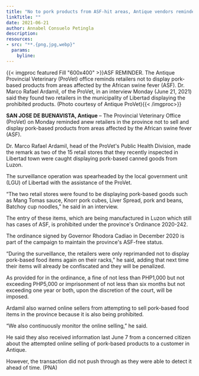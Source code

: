 ```yaml
---
title: "No to pork products from ASF-hit areas, Antique vendors reminded"
linkTitle: ""
date: 2021-06-21
author: Annabel Consuelo Petingla
description:
resources:
- src: "**.{png,jpg,webp}"
  params:
    byline: 
---
```

{{< imgproc featured Fill "600x400" >}}ASF REMINDER. The Antique Provincial Veterinary (ProVet) office reminds retailers not to display pork-based products from areas affected by the African swine fever (ASF). Dr. Marco Rafael Ardamil, of the ProVet, in an interview Monday (June 21, 2021) said they found two retailers in the municipality of Libertad displaying the prohibited products. (Photo courtesy of Antique ProVet){{< /imgproc>}}

**SAN JOSE DE BUENAVISTA, Antique** –  The Provincial Veterinary Office (ProVet) on Monday reminded anew retailers in the province not to sell and display pork-based products from areas affected by the African swine fever (ASF).

Dr. Marco Rafael Ardamil, head of the ProVet's Public Health Division, made the remark as two of the 15 retail stores that they recently inspected in Libertad town were caught displaying pork-based canned goods from Luzon.

The surveillance operation was spearheaded by the local government unit (LGU) of Libertad with the assistance of the ProVet.

“The two retail stores were found to be displaying pork-based goods such as Mang Tomas sauce, Knorr pork cubes, Liver Spread, pork and beans, Batchoy cup noodles,” he said in an interview.

The entry of these items, which are being manufactured in Luzon which still has cases of ASF, is prohibited under the province's Ordinance 2020-242.

The ordinance signed by Governor Rhodora Cadiao in December 2020 is part of the campaign to maintain the province's ASF-free status.

“During the surveillance, the retailers were only reprimanded not to display pork-based food items again on their racks,” he said, adding that next time their items will already be confiscated and they will be penalized.

As provided for in the ordinance, a fine of not less than PHP1,000 but not exceeding PHP5,000 or imprisonment of not less than six months but not exceeding one year or both, upon the discretion of the court, will be imposed.

Ardamil also warned online sellers from attempting to sell pork-based food items in the province because it is also being prohibited.

“We also continuously monitor the online selling,” he said.

He said they also received information last June 7 from a concerned citizen about the attempted online selling of pork-based products to a customer in Antique.

However, the transaction did not push through as they were able to detect it ahead of time. (PNA)